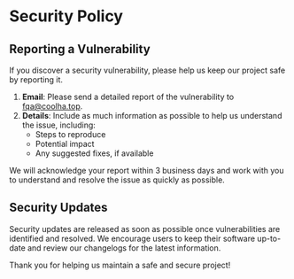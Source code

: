 # Security Policy

## Reporting a Vulnerability

If you discover a security vulnerability, please help us keep our project safe by reporting it.

1. **Email**: Please send a detailed report of the vulnerability to [fqa@coolha.top](fqa@coolha.top).
2. **Details**: Include as much information as possible to help us understand the issue, including:
   - Steps to reproduce
   - Potential impact
   - Any suggested fixes, if available

We will acknowledge your report within 3 business days and work with you to understand and resolve the issue as quickly as possible.



## Security Updates

Security updates are released as soon as possible once vulnerabilities are identified and resolved. We encourage users to keep their software up-to-date and review our changelogs for the latest information.

Thank you for helping us maintain a safe and secure project!
